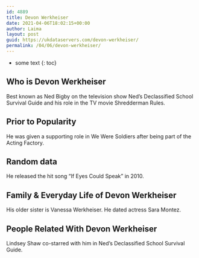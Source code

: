 ```yaml
---
id: 4889
title: Devon Werkheiser
date: 2021-04-06T18:02:15+00:00
author: Laima
layout: post
guid: https://ukdataservers.com/devon-werkheiser/
permalink: /04/06/devon-werkheiser/
---
```


* some text
{: toc}


## Who is Devon Werkheiser
                  
                  
                  
Best known as Ned Bigby on the television show Ned&#8217;s Declassified School Survival Guide and his role in the TV movie Shredderman Rules.
                  
              
            
              
            
                
                
                
## Prior to Popularity
                  
                  
                  
He was given a supporting role in We Were Soldiers after being part of the Acting Factory.
                  
              
            
              
            
                
                
                
## Random data
                  
                  
                  
He released the hit song &#8220;If Eyes Could Speak&#8221; in 2010.
                  
              
            
              
            
                
                
                
## Family & Everyday Life of Devon Werkheiser
                  
                  
                  
His older sister is Vanessa Werkheiser. He dated actress Sara Montez.
                  
              
            
              
            
                
                
                
## People Related With Devon Werkheiser
                  
                  
                  
Lindsey Shaw co-starred with him in Ned&#8217;s Declassified School Survival Guide.
                  
              
            
              
            
                
              
            
              
              
            
            
              
            
          
          
          